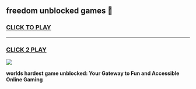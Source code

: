 
## freedom unblocked games 👋
<h3>
<a href="https://premium.freeplayer.one?title=freedom_unblocked_games&ref=13F">CLICK TO PLAY</a></h3>
<hr>

<h3>
<a href="https://premium.freeplayer.one?title=freedom_unblocked_games&ref=13F">CLICK 2 PLAY</a>
  
</h3>

<a href="https://premium.freeplayer.one?title=freedom_unblocked_games&ref=12F/"><img src="https://clearcache.store/games.png"></a>


**worlds hardest game unblocked: Your Gateway to Fun and Accessible Online Gaming**
